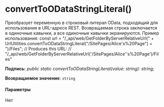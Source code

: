 # <a name="converttoodatastringliteral"></a>convertToODataStringLiteral()




Преобразует переменную в строковый литерал OData, подходящий для использования в URL-адресе REST. Возвращаемая строка заключается в одиночные кавычки, а все одиночные кавычки экранируются. Пример использования: const url = "/_api/web/GetFolderByServerRelativeUrl(" + UrlUtilities.convertToODataStringLiteral("/SitePages/Alice's%20Page") + ")/Files"; // Produces this URL: // "/_api/web/GetFolderByServerRelativeUrl('/SitePages/Alice''s%20Page')/Files"

**Подпись:** _public static convertToODataStringLiteral(value: string): string;_

**Возвращаемое значение**: `string`





#### <a name="parameters"></a>Параметры
Нет


